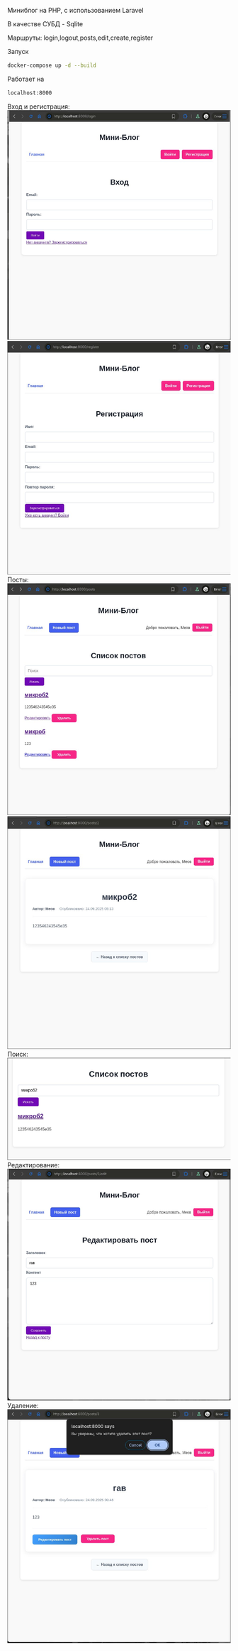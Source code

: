 Миниблог на PHP, с использованием Laravel

В качестве СУБД - Sqlite

Маршруты: login,logout,posts,edit,create,register

Запуск
```sh
docker-compose up -d --build
```
 Работает на 
```sh
localhost:8000
```
Вход и регистрация:
![img](pic/1.jpg)
![img](pic/2.jpg)
Посты:
![img](pic/3.jpg)
![img](pic/4.jpg)
Поиск:
![img](pic/6.jpg)
Редактирование:
![img](pic/7.jpg)
Удаление:
![img](pic/8.jpg)

